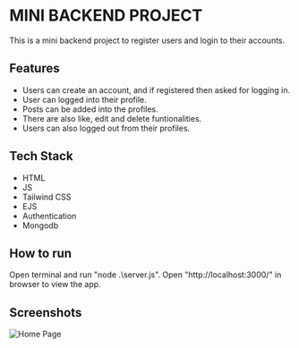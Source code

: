 # MINI BACKEND PROJECT
This is a mini backend project to register users and login to their accounts.
## Features
- Users can create an account, and if registered then asked for logging in.
- User can logged into their profile.
- Posts can be added into the profiles.
- There are also like, edit and delete funtionalities.
- Users can also logged out from their profiles.
## Tech Stack
- HTML
- JS
- Tailwind CSS
- EJS
- Authentication
- Mongodb
## How to run
Open terminal and run "node .\server.js". Open "http://localhost:3000/" in browser to view the app.
## Screenshots
![Home Page](https://github.com/naskar-akash/Mini-Backend-Project/issues/1#issue-3240121992)
